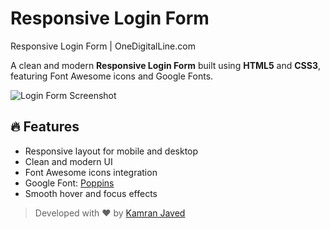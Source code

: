 # Responsive Login Form
Responsive Login Form | OneDigitalLine.com

A clean and modern **Responsive Login Form** built using **HTML5** and **CSS3**, featuring Font Awesome icons and Google Fonts.

![Login Form Screenshot](https://u.pcloud.link/publink/show?code=XZo34j5Z4zxU34kqnBQQoeqj3tQi2B3Wc6pX)

## 🔥 Features

- Responsive layout for mobile and desktop
- Clean and modern UI
- Font Awesome icons integration
- Google Font: [Poppins](https://fonts.google.com/specimen/Poppins)
- Smooth hover and focus effects

> Developed with ❤️ by [Kamran Javed](https://onedigitalline.com)  
